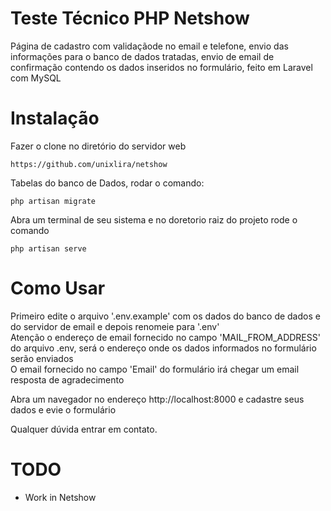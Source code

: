 Teste Técnico PHP Netshow
==========

Página de cadastro com validaçãode no email e telefone, envio das informações para o banco de dados tratadas, envio de email de confirmação contendo os dados inseridos no formulário, feito em Laravel com MySQL

Instalação
============
Fazer o clone no diretório do servidor web

```
https://github.com/unixlira/netshow
```

Tabelas do banco de Dados, rodar o comando:

```
php artisan migrate
```

Abra um terminal de seu sistema e no doretorio raiz do  projeto rode o comando

```
php artisan serve
```


Como Usar
=====

Primeiro edite o arquivo '.env.example' com os dados do banco de dados e do servidor de email e depois renomeie para '.env'<br/>
Atenção o endereço de email fornecido no campo 'MAIL_FROM_ADDRESS' do arquivo .env, será o endereço onde os dados informados no formulário serão enviados<br/>
O email fornecido no campo  'Email' do formulário irá chegar um email resposta de agradecimento<br/>

Abra um navegador no endereço http://localhost:8000 e cadastre seus dados e evie o formulário<br/>

Qualquer dúvida entrar em contato.


TODO
====

* Work in Netshow
